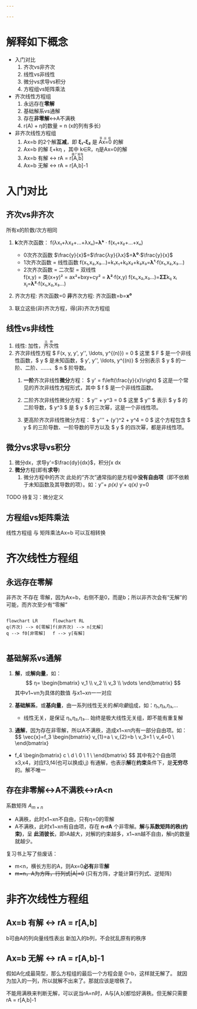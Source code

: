 ```yaml
---

---
```


# 解释如下概念
- 入门对比
  1. 齐次vs非齐次
  1. 线性vs非线性
  1. 微分vs求导vs积分
  1. 方程组vs矩阵乘法
- 齐次线性方程组
  1. 永远存在**零解**
  1. 基础解系vs通解
  1. 存在**非零解**↔︎A不满秩
  2. r(A) + η的数量 = n (x的列有多长)
- 非齐次线性方程组
  1. Ax=b 的2个解**互减**，即 **ξ₁-ξ₂** 是 <ruby>Ax=0<rt>导出组</rt></ruby> 的解
  2. Ax=b 的解 ξ+kη ，其中 k∈R，η是Ax=0的解
  3. Ax=b 有解 ↔︎ rA = r<ruby>[A,b]<rt>增广矩阵</rt></ruby>
  4. Ax=b 无解 ↔︎ rA = r[A,b]-1

# 入门对比

## 齐次vs非齐次
所有x的阶数/次方相同

1. **k**次齐次函数： f(λx₁+λx₂+...+λxₙ)=**λᵏ** · f(x₁+x₂+...+xₙ)
   - 0次齐次函数 $\frac{y}{x}$=$\frac{λy}{λx}$=**λ⁰**·$\frac{y}{x}$
   - 1次齐次函数 = 线性函数 f(x₁,x₂,x₃...)=k₁x₁+k₂x₂+k₃x₃=**λ¹**·f(x₁,x₂,x₃...)
   - 2次齐次函数 = 二次型 = 双线性  
     f(x,y) = 类(x+y)² = ax²+bxy+cy² = **λ²**·f(x,y)
     f(x₁,x₂,x₃...)=**ΣΣ**kᵢⱼ xᵢ xⱼ=**λ²**·f(x₁,x₂,x₃...)

1. 齐次方程: 齐次函数=0
   **非**齐次方程: 齐次函数=b=**x⁰**

1. 联立这些(非)齐次方程，得(非)齐次方程组

## 线性vs非线性
1. 线性: 加性，<ruby>齐次<rt>比例</rt></ruby>性
1. 齐次非线性方程
   $ F(x, y, y', y'', \ldots, y^{(n)}) = 0 $
   这里 $ F $ 是一个非线性函数，$ y $ 是未知函数，$ y', y'', \ldots, y^{(n)} $ 分别表示 $ y $ 的一阶、二阶、……、$ n $ 阶导数。
   1. **一阶**齐次非线性**微分**方程：
      $ y' = f\left(\frac{y}{x}\right) $
      这是一个常见的齐次非线性方程形式，其中 $ f $ 是一个非线性函数。

   2. 二阶齐次非线性微分方程：
      $ y'' + y^3 = 0 $
      这里 $ y'' $ 表示 $ y $ 的二阶导数，$ y^3 $ 是 $ y $ 的三次幂，这是一个非线性项。

   3. 更高阶齐次非线性微分方程：
      $ y''' + (y')^2 + y^4 = 0 $
      这个方程包含 $ y $ 的三阶导数、一阶导数的平方以及 $ y $ 的四次幂，都是非线性项。

## 微分vs求导vs积分
1. 微分dx，求导y'=$\frac{dy}{dx}$，积分∫x dx
2. **微分**方程(即有**求导**)
   1. 微分方程中的齐次
   此处的“齐次”通常指的是方程中**没有自由项**（即不依赖于未知函数及其导数的项）。如：y′′+ *p(x)* y′+ *q(x)* y=0

TODO 待复习：微分定义

## 方程组vs矩阵乘法
线性方程组 与 矩阵乘法Ax=b 可以互相转换

# 齐次线性方程组
## 永远存在零解
非齐次 不存在 零解，因为Ax=b，右侧不是0，而是b；所以非齐次会有“无解”的可能，而齐次至少有“零解”

<div style="display:flex;">
<div style="width:fit-content;">

```mermaid
flowchart LR
q(齐次) --> 0[零解]
q --> f0[非零解]
```

</div>
<div style="width:fit-content;">

```mermaid
flowchart RL
f(非齐次) --> n[无解]
f --> y[有解]
```
</div>
</div>

## 基础解系vs通解
1. **解**，或**解向量**，如：
$$
η=
\begin{bmatrix}
v_1 \\
v_2 \\
v_3 \\
\vdots
\end{bmatrix}
$$
其中v1~vn为具体的数值
与x1~xn一一对应

2. **基础解系**，或**基向量**，由一系列线性无关的*解向量*组成，如：η₁,η₂,η₃,...
   - 线性无关，是保证 η₁,η₂,η₃... 始终是极大线性无关组，即不能有重复解

3. **通解**，因为存在非零解，所以A不满秩，造成x1~xn内有一部分自由项。如：
$$
\vec{x}=f_3
\begin{bmatrix}
v_{1}=a \\
v_{2}=b \\
v_3=1 \\
v_4=0 \\
\end{bmatrix}
+ f_4
\begin{bmatrix}
c \\
d \\
0 \\
1 \\
\end{bmatrix}
$$
其中有2个自由项x3,x4，对应f3,f4(也可以换成i,j)
有通解，也表示**解**在**约束**条件下，是**无穷尽**的。解不唯一

## 存在非零解↔︎A不满秩↔︎rA<n
系数矩阵 $A_{m×n}$
- A满秩，此时x1~xn不自由，只有η=0的零解
- A不满秩，此时x1~xn有自由项，存在 **n-rA** 个非零解。**解**与**系数矩阵的秩(约束)**，呈 **此消彼长**，即rA越大，对解的约束越多，x1~xn越不自由，解η的数量就越少。

复习书上写了些废话：
- m<n，横长方形的A，则Ax=0**必有**非零**解**
- ~~m=n，A为方阵，行列式|A|=0~~ (只有方阵，才能计算行列式、逆矩阵)

# 非齐次线性方程组
## Ax=b 有解 ↔︎ rA = r[A,b]
b可由A的列向量线性表出
新加入的b列，不会扰乱原有的秩序

## Ax=b 无解 ↔︎ rA = r[A,b]-1
假如A化成最简型，那么方程组的最后一个方程会是 0=b，这样就无解了。
就因为加入的一列，所以就解不出来了。那就应该是增秩了。

不能用满秩来判断无解，可以说当rA=n时，A与[A,b]都恰好满秩。但无解只需要rA = r[A,b]-1